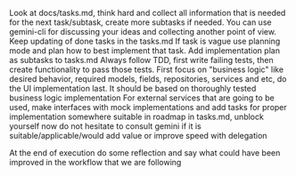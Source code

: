 Look at docs/tasks.md, think hard and collect all information that is needed for the next task/subtask, create more subtasks if needed. 
You can use gemini-cli for discussing your ideas and collecting another point of view.
Keep updating of done tasks in the tasks.md 
If task is vague use planning mode and plan how to best implement that task. Add implementation plan as subtasks to tasks.md
Always follow TDD, first write failing tests, then create functionality to pass those tests.
First focus on "business logic" like desired behavior, required models, fields, repositories, services and etc, do the UI implementation last. It should be based on thoroughly tested business logic implementation
For external services that are going to be used, make interfaces with mock implementations and add tasks for proper implementation somewhere suitable in roadmap in tasks.md, unblock yourself now
do not hesitate to consult gemini if it is suitable/applicable/would add value or improve speed with delegation


At the end of execution do some reflection and say what could have been improved in the workflow that we are following